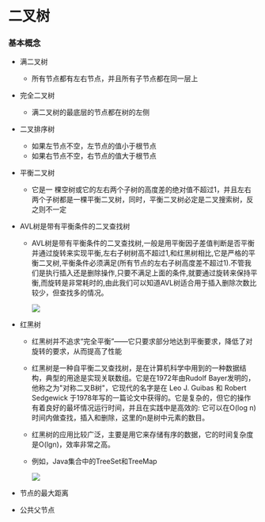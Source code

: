 # 二叉树
### 基本概念
+ 满二叉树
	+ 所有节点都有左右节点，并且所有子节点都在同一层上
+ 完全二叉树
	+ 满二叉树的最底层的节点都在树的左侧
+ 二叉排序树
	+ 如果左节点不空，左节点的值小于根节点
	+ 如果右节点不空，右节点的值大于根节点
+ 平衡二叉树
	+ 它是一 棵空树或它的左右两个子树的高度差的绝对值不超过1，并且左右两个子树都是一棵平衡二叉树，同时，平衡二叉树必定是二叉搜索树，反之则不一定
+ AVL树是带有平衡条件的二叉查找树
	+ AVL树是带有平衡条件的二叉查找树,一般是用平衡因子差值判断是否平衡并通过旋转来实现平衡,左右子树树高不超过1,和红黑树相比,它是严格的平衡二叉树,平衡条件必须满足(所有节点的左右子树高度差不超过1).不管我们是执行插入还是删除操作,只要不满足上面的条件,就要通过旋转来保持平衡,而旋转是非常耗时的,由此我们可以知道AVL树适合用于插入删除次数比较少，但查找多的情况。
        
        ![](https://img-blog.csdn.net/20160717080221088)

+ 红黑树
	+ 红黑树并不追求“完全平衡”——它只要求部分地达到平衡要求，降低了对旋转的要求，从而提高了性能
	+ 红黑树是一种自平衡二叉查找树，是在计算机科学中用到的一种数据结构，典型的用途是实现关联数组。它是在1972年由Rudolf Bayer发明的，他称之为"对称二叉B树"，它现代的名字是在 Leo J. Guibas 和 Robert Sedgewick 于1978年写的一篇论文中获得的。它是复杂的，但它的操作有着良好的最坏情况运行时间，并且在实践中是高效的: 它可以在O(log n)时间内做查找，插入和删除，这里的n是树中元素的数目。
	+ 红黑树的应用比较广泛，主要是用它来存储有序的数据，它的时间复杂度是O(lgn)，效率非常之高。
	+ 例如，Java集合中的TreeSet和TreeMap
	
        ![](https://img-blog.csdn.net/20160717102628283)

+ 节点的最大距离
+ 公共父节点